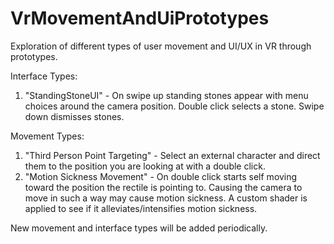 # VrMovementAndUiPrototypes
Exploration of different types of user movement and UI/UX in VR through prototypes.

Interface Types:
1. "StandingStoneUI" - On swipe up standing stones appear with menu choices around the camera position. Double click selects a stone. Swipe down dismisses stones.

Movement Types:
1. "Third Person Point Targeting" - Select an external character and direct them to the position you are looking at with a double click.
2. "Motion Sickness Movement" - On double click starts self moving toward the position the rectile is pointing to. Causing the camera to move in such a way may cause motion sickness. A custom shader is applied to see if it alleviates/intensifies motion sickness.

New movement and interface types will be added periodically.
